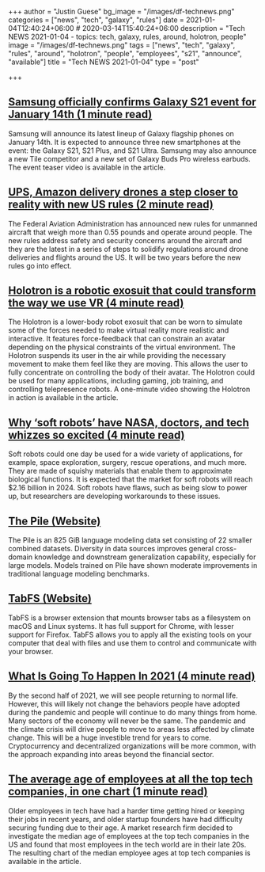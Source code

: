 +++
author = "Justin Guese"
bg_image = "/images/df-technews.png"
categories = ["news", "tech", "galaxy", "rules"]
date = 2021-01-04T12:40:24+06:00 # 2020-03-14T15:40:24+06:00
description = "Tech NEWS 2021-01-04 - topics: tech, galaxy, rules, around, holotron, people"
image = "/images/df-technews.png"
tags = ["news", "tech", "galaxy", "rules", "around", "holotron", "people", "employees", "s21", "announce", "available"]
title = "Tech NEWS 2021-01-04"
type = "post"

+++

## [Samsung officially confirms Galaxy S21 event for January 14th (1 minute read)](https://www.theverge.com/2021/1/3/22206649/samsung-officially-confirms-galaxy-s21-event-on-january-14th/1/01000176cd14f783-d8b5e62f-1d02-48c1-9880-c5d71b431156-000000/p0nTGguYodFkM5U5gOWCrTYId-VNPZhbX1nX-0zSD7g=174)

Samsung will announce its latest lineup of Galaxy flagship phones on January 14th. It is expected to announce three new smartphones at the event: the Galaxy S21, S21 Plus, and S21 Ultra. Samsung may also announce a new Tile competitor and a new set of Galaxy Buds Pro wireless earbuds. The event teaser video is available in the article.

## [UPS, Amazon delivery drones a step closer to reality with new US rules (2 minute read)](https://www.cnet.com/news/ups-amazon-delivery-drones-a-step-closer-to-reality-with-new-us-rules//1/01000176cd14f783-d8b5e62f-1d02-48c1-9880-c5d71b431156-000000/z6CUstI19jPPRsV8f3LC3_nTU2P-p6YoXgZSBvK98VU=174)

The Federal Aviation Administration has announced new rules for unmanned aircraft that weigh more than 0.55 pounds and operate around people. The new rules address safety and security concerns around the aircraft and they are the latest in a series of steps to solidify regulations around drone deliveries and flights around the US. It will be two years before the new rules go into effect.

## [Holotron is a robotic exosuit that could transform the way we use VR (4 minute read)](https://www.digitaltrends.com/features/holotron-robot-exosuit//1/01000176cd14f783-d8b5e62f-1d02-48c1-9880-c5d71b431156-000000/1KWwAUpFQrWTQRxLhX3NMLDTD5J2uEtRHUqDg3INzPk=174)

The Holotron is a lower-body robot exosuit that can be worn to simulate some of the forces needed to make virtual reality more realistic and interactive. It features force-feedback that can constrain an avatar depending on the physical constraints of the virtual environment. The Holotron suspends its user in the air while providing the necessary movement to make them feel like they are moving. This allows the user to fully concentrate on controlling the body of their avatar. The Holotron could be used for many applications, including gaming, job training, and controlling telepresence robots. A one-minute video showing the Holotron in action is available in the article.

## [Why ‘soft robots’ have NASA, doctors, and tech whizzes so excited (4 minute read)](https://fortune.com/2021/01/01/soft-robots-applications-advantages-surgery/amp//1/01000176cd14f783-d8b5e62f-1d02-48c1-9880-c5d71b431156-000000/J9zooEdEkDkntDl6pI3GChKCVuKOgtNmWZD6t3KGfdE=174)

Soft robots could one day be used for a wide variety of applications, for example, space exploration, surgery, rescue operations, and much more. They are made of squishy materials that enable them to approximate biological functions. It is expected that the market for soft robots will reach $2.16 billion in 2024. Soft robots have flaws, such as being slow to power up, but researchers are developing workarounds to these issues.

## [The Pile (Website)](https://pile.eleuther.ai//1/01000176cd14f783-d8b5e62f-1d02-48c1-9880-c5d71b431156-000000/gT6eNr-sap1Ka5HiiuckJlZslKyAD4sbp-1Hx580ToE=174)

The Pile is an 825 GiB language modeling data set consisting of 22 smaller combined datasets. Diversity in data sources improves general cross-domain knowledge and downstream generalization capability, especially for large models. Models trained on Pile have shown moderate improvements in traditional language modeling benchmarks.

## [TabFS (Website)](https://omar.website/tabfs//1/01000176cd14f783-d8b5e62f-1d02-48c1-9880-c5d71b431156-000000/zXfw3Uq3yio_qo47TSvDM0XTqKsvPxkWck8d97ghacQ=174)

TabFS is a browser extension that mounts browser tabs as a filesystem on macOS and Linux systems. It has full support for Chrome, with lesser support for Firefox. TabFS allows you to apply all the existing tools on your computer that deal with files and use them to control and communicate with your browser.

## [What Is Going To Happen In 2021 (4 minute read)](https://avc.com/2021/01/what-is-going-to-happen-in-2021//1/01000176cd14f783-d8b5e62f-1d02-48c1-9880-c5d71b431156-000000/xO4RvSo8EPZEh_KtbW45p6XQh5kQYPoryymGQV_9UlU=174)

By the second half of 2021, we will see people returning to normal life. However, this will likely not change the behaviors people have adopted during the pandemic and people will continue to do many things from home. Many sectors of the economy will never be the same. The pandemic and the climate crisis will drive people to move to areas less affected by climate change. This will be a huge investible trend for years to come. Cryptocurrency and decentralized organizations will be more common, with the approach expanding into areas beyond the financial sector.

## [The average age of employees at all the top tech companies, in one chart (1 minute read)](https://www.businessinsider.com/median-tech-employee-age-chart-2017-8/1/01000176cd14f783-d8b5e62f-1d02-48c1-9880-c5d71b431156-000000/wfMBFOYm-ZWdlOZtgK_keJiURSMZH2NkTCRYXrjXWLI=174)

Older employees in tech have had a harder time getting hired or keeping their jobs in recent years, and older startup founders have had difficulty securing funding due to their age. A market research firm decided to investigate the median age of employees at the top tech companies in the US and found that most employees in the tech world are in their late 20s. The resulting chart of the median employee ages at top tech companies is available in the article.

